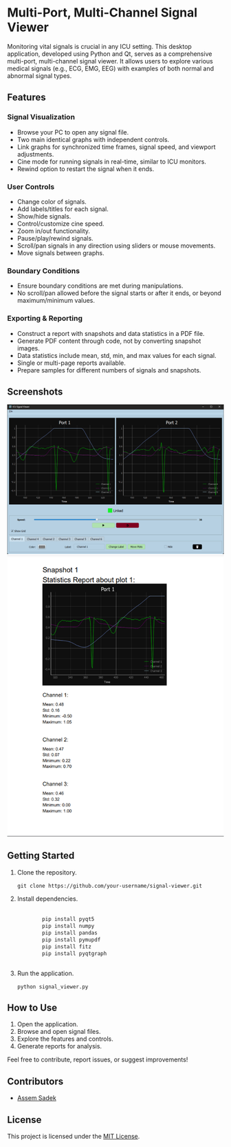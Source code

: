 <!DOCTYPE html>
<html lang="en">

<head>
  <meta charset="UTF-8">
  <meta name="viewport" content="width=device-width, initial-scale=1.0">
</head>

<body>

  <h1>Multi-Port, Multi-Channel Signal Viewer</h1>

  <p>Monitoring vital signals is crucial in any ICU setting. This desktop application, developed using Python and Qt, serves as a comprehensive multi-port, multi-channel signal viewer. It allows users to explore various medical signals (e.g., ECG, EMG, EEG) with examples of both normal and abnormal signal types.</p>

  <h2>Features</h2>

  <h3>Signal Visualization</h3>
  <ul>
    <li>Browse your PC to open any signal file.</li>
    <li>Two main identical graphs with independent controls.</li>
    <li>Link graphs for synchronized time frames, signal speed, and viewport adjustments.</li>
    <li>Cine mode for running signals in real-time, similar to ICU monitors.</li>
    <li>Rewind option to restart the signal when it ends.</li>
  </ul>

  <h3>User Controls</h3>
  <ul>
    <li>Change color of signals.</li>
    <li>Add labels/titles for each signal.</li>
    <li>Show/hide signals.</li>
    <li>Control/customize cine speed.</li>
    <li>Zoom in/out functionality.</li>
    <li>Pause/play/rewind signals.</li>
    <li>Scroll/pan signals in any direction using sliders or mouse movements.</li>
    <li>Move signals between graphs.</li>
  </ul>

  <h3>Boundary Conditions</h3>
  <ul>
    <li>Ensure boundary conditions are met during manipulations.</li>
    <li>No scroll/pan allowed before the signal starts or after it ends, or beyond maximum/minimum values.</li>
  </ul>

  <h3>Exporting & Reporting</h3>
  <ul>
    <li>Construct a report with snapshots and data statistics in a PDF file.</li>
    <li>Generate PDF content through code, not by converting snapshot images.</li>
    <li>Data statistics include mean, std, min, and max values for each signal.</li>
    <li>Single or multi-page reports available.</li>
    <li>Prepare samples for different numbers of signals and snapshots.</li>
  </ul>

  <h2>Screenshots</h2>

  <img src="docs/AppUI.png" alt="Screenshot 1">
  <img src="docs/ReportExample.png" alt="Screenshot 2">

  <h2>Getting Started</h2>

  <ol>
    <li>Clone the repository.</li>
    <pre><code>git clone https://github.com/your-username/signal-viewer.git</code></pre>
    <li>Install dependencies.</li>
    <pre><code>
        pip install pyqt5
        pip install numpy
        pip install pandas
        pip install pymupdf
        pip install fitz
        pip install pyqtgraph
    </code></pre>
    <li>Run the application.</li>
    <pre><code>python signal_viewer.py</code></pre>
  </ol>

  <h2>How to Use</h2>

  <ol>
    <li>Open the application.</li>
    <li>Browse and open signal files.</li>
    <li>Explore the features and controls.</li>
    <li>Generate reports for analysis.</li>
  </ol>

  <p>Feel free to contribute, report issues, or suggest improvements!</p>

  <h2>Contributors</h2>
  <ul>
    <li><a href="https://github.com/AssemSadek90">Assem Sadek</a></li>
  </ul>

  <h2>License</h2>
  <p>This project is licensed under the <a href="LICENSE">MIT License</a>.</p>

</body>

</html>
